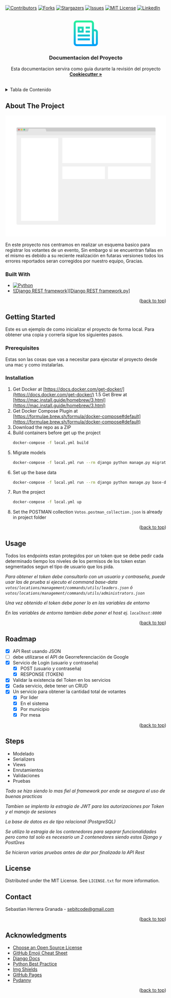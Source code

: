 <!-- Improved compatibility of back to top link: See: https://github.com/othneildrew/Best-README-Template/pull/73 -->
<a name="readme-top"></a>
<!--
*** Thanks for checking out the Best-README-Template. If you have a suggestion
*** that would make this better, please fork the repo and create a pull request
*** or simply open an issue with the tag "enhancement".
*** Don't forget to give the project a star!
*** Thanks again! Now go create something AMAZING! :D
-->



<!-- PROJECT SHIELDS -->
<!--
*** I'm using markdown "reference style" links for readability.
*** Reference links are enclosed in brackets [ ] instead of parentheses ( ).
*** See the bottom of this document for the declaration of the reference variables
*** for contributors-url, forks-url, etc. This is an optional, concise syntax you may use.
*** https://www.markdownguide.org/basic-syntax/#reference-style-links
-->
[![Contributors][contributors-shield]][contributors-url]
[![Forks][forks-shield]][forks-url]
[![Stargazers][stars-shield]][stars-url]
[![Issues][issues-shield]][issues-url]
[![MIT License][license-shield]][license-url]
[![LinkedIn][linkedin-shield]][linkedin-url]



<!-- PROJECT LOGO -->
<br />
<div align="center">
  <a href="https://github.com/othneildrew/Best-README-Template">
    <img src="images/logo.png" alt="Logo" width="80" height="80">
  </a>

  <h3 align="center">Documentacion del Proyecto</h3>

  <p align="center">
    Esta documentacion servira como guia durante la revisión del proyecto
    <br />
    <a href="https://github.com/cookiecutter/cookiecutter-django"><strong>Cookiecutter »</strong></a>
    <br />
    <br />
  </p>
</div>



<!-- TABLE OF CONTENTS -->
<details>
  <summary>Tabla de Contenido</summary>
  <ol>
    <li>
      <a href="#about-the-project">About The Project</a>
      <ul>
        <li><a href="#built-with">Built With</a></li>
      </ul>
    </li>
    <li>
      <a href="#getting-started">Getting Started</a>
      <ul>
        <li><a href="#prerequisites">Prerequisites</a></li>
        <li><a href="#installation">Installation</a></li>
      </ul>
    </li>
    <li><a href="#usage">Usage</a></li>
    <li><a href="#roadmap">Roadmap</a></li>
    <li><a href="#steps">Steps</a></li>
    <li><a href="#license">License</a></li>
    <li><a href="#contact">Contact</a></li>
    <li><a href="#acknowledgments">Acknowledgments</a></li>
    Steps
  </ol>
</details>



<!-- ABOUT THE PROJECT -->
## About The Project

[![Product Name Screen Shot][product-screenshot]](https://example.com)

En este proyecto nos centramos en realizar un esquema basico para registrar los votantes de un evento, Sin embargo si se encuentran fallas en el mismo es debido a su reciente realización en futaras versiones todos los errores reportados seran corregidos por nuestro equipo, Gracias.



### Built With

* [![Python][Python.py]][Python-url]
* [![Django REST framework][Django REST framework.py]][Django REST framework-url]

<p align="right">(<a href="#readme-top">back to top</a>)</p>



<!-- GETTING STARTED -->
## Getting Started

Este es un ejemplo de como inicializar 
el proyecto de forma local.
Para obtener una copia y correrla
sigue los siguientes pasos.

### Prerequisites

Estas son las cosas que vas a necesitar para ejecutar el proyecto desde una mac y como instalarlas.

### Installation

1. Get Docker at [https://docs.docker.com/get-docker/](https://docs.docker.com/get-docker/)
1.5 Get Brew at [https://mac.install.guide/homebrew/3.html](https://mac.install.guide/homebrew/3.html)
2. Get Docker Compose Plugin at [https://formulae.brew.sh/formula/docker-compose#default](https://formulae.brew.sh/formula/docker-compose#default)
3. Download the repo as a ZIP
4. Build containers before get up the project
   ```sh
   docker-compose -f local.yml build
   ```
5. Migrate models
   ```sh
   docker-compose -f local.yml run --rm django python manage.py migrate
   ```
6. Set up the base data
   ```sh
   docker-compose -f local.yml run --rm django python manage.py base-data
   ```
7. Run the project
   ```sh
   docker-compose -f local.yml up
   ```
4. Set the POSTMAN collection `Votos.postman_collection.json` is already in project folder

<p align="right">(<a href="#readme-top">back to top</a>)</p>



<!-- USAGE EXAMPLES -->
## Usage

Todos los endpoints estan protegidos
por un token que se debe pedir cada
determinado tiempo los niveles de
los permisos de los token estan segmentados segun el tipo de usuario que los pida.

_Para obtener el token debe consultarlo con un usuario y contraseña, puede usar las de prueba si ejecuto el command base-data `votos/locations/management/commands/utils/leaders.json` ó `votos/locations/management/commands/utils/administrators.json`_

_Una vez obtenido el token debe poner lo en las variables de entorno_

_En las variables de entorno tambien debe poner el host ej. `localhost:8000`_

<p align="right">(<a href="#readme-top">back to top</a>)</p>



<!-- ROADMAP -->
## Roadmap

- [x] API Rest usando JSON
- [ ] debe utilizarse el API de Georreferenciación de Google
- [x] Servicio de Login (usuario y contraseña)
    - [x] POST (usuario y contraseña)
    - [x] RESPONSE (TOKEN)
- [x] Validar la existencia del Token en los servicios
- [x] Cada servicio, debe tener un CRUD
- [x] Un servicio para obtener la cantidad total de votantes
    - [x] Por lider
    - [x] En el sistema
    - [x] Por municipio
    - [x] Por mesa

<p align="right">(<a href="#readme-top">back to top</a>)</p>

## Steps

- Modelado
- Serializers
- Views
- Enrutamientos
- Validaciones
- Pruebas

_Todo se hizo siendo lo mas fiel al framework por ende se asegura el uso de buenas practicas_

_Tambien se implento la estragia de JWT para las autorizaciones por Token y el manejo de sesiones_

_La base de datos es de tipo relacional (PostgreSQL)_

_Se utilizo la estragia de los contenedores para separar funcionalidades pero como tal solo es necesario un 2 contenedores siendo estos Django y PostGres_

_Se hicieron varias pruebas antes de dar por finalizada la API Rest_


<!-- LICENSE -->
## License

Distributed under the MIT License. See `LICENSE.txt` for more information.



<!-- CONTACT -->
## Contact

Sebastian Herrera Granada - sebitcode@gmail.com

<p align="right">(<a href="#readme-top">back to top</a>)</p>



<!-- ACKNOWLEDGMENTS -->
## Acknowledgments

* [Choose an Open Source License](https://choosealicense.com)
* [GitHub Emoji Cheat Sheet](https://www.webpagefx.com/tools/emoji-cheat-sheet)
* [Django Docs](https://docs.djangoproject.com/en/4.0/)
* [Python Best Practice](https://www.codingdojo.com/blog/python-best-practices)
* [Img Shields](https://shields.io)
* [GitHub Pages](https://pages.github.com)
* [Pydanny](https://github.com/pydanny)

<p align="right">(<a href="#readme-top">back to top</a>)</p>



<!-- MARKDOWN LINKS & IMAGES -->
<!-- https://www.markdownguide.org/basic-syntax/#reference-style-links -->
[contributors-shield]: https://img.shields.io/github/contributors/othneildrew/Best-README-Template.svg?style=for-the-badge
[contributors-url]: https://github.com/othneildrew/Best-README-Template/graphs/contributors
[forks-shield]: https://img.shields.io/github/forks/othneildrew/Best-README-Template.svg?style=for-the-badge
[forks-url]: https://github.com/othneildrew/Best-README-Template/network/members
[stars-shield]: https://img.shields.io/github/stars/othneildrew/Best-README-Template.svg?style=for-the-badge
[stars-url]: https://github.com/othneildrew/Best-README-Template/stargazers
[issues-shield]: https://img.shields.io/github/issues/othneildrew/Best-README-Template.svg?style=for-the-badge
[issues-url]: https://github.com/othneildrew/Best-README-Template/issues
[license-shield]: https://img.shields.io/github/license/othneildrew/Best-README-Template.svg?style=for-the-badge
[license-url]: https://github.com/othneildrew/Best-README-Template/blob/master/LICENSE.txt
[linkedin-shield]: https://img.shields.io/badge/-LinkedIn-black.svg?style=for-the-badge&logo=linkedin&colorB=555
[linkedin-url]: https://linkedin.com/in/othneildrew
[product-screenshot]: images/screenshot.png
[Python-url]: https://www.python.org/
[Python.py]: https://img.shields.io/badge/python.py-000000?style=for-the-badge&logo=Python&logoColor=white
[Django REST framework-url]: https://www.django-rest-framework.org/
[Django REST framework.js]: https://img.shields.io/badge/Django.py-green?style=for-the-badge&logo=Django&logoColor=white
